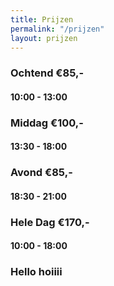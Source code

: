 ```yaml
---
title: Prijzen
permalink: "/prijzen"
layout: prijzen
---
```


### Ochtend €85,-

#### 10:00 - 13:00

### Middag €100,-

#### 13:30 - 18:00

###  Avond €85,-

#### 18:30 - 21:00

### Hele Dag €170,-

#### 10:00 - 18:00

### Hello hoiiii
